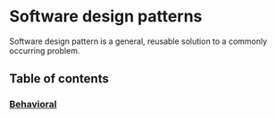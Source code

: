 # Software design patterns

 Software design pattern is a general, reusable solution to a commonly occurring problem.

## Table of contents

### [Behavioral](behavioral/README.md)
